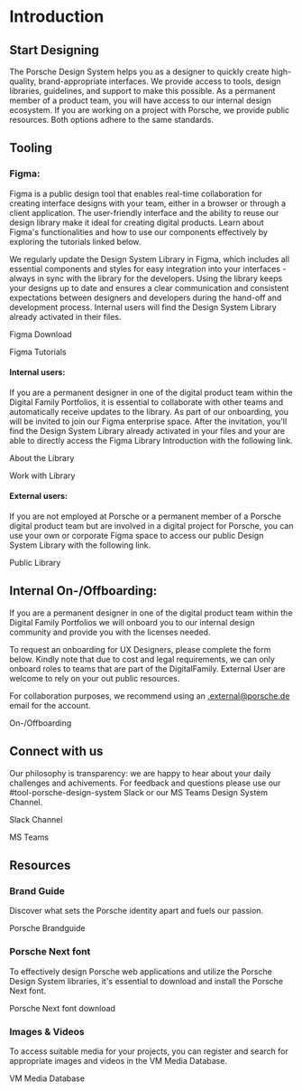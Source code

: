 # Introduction

<TableOfContents></TableOfContents>

## Start Designing

The Porsche Design System helps you as a designer to quickly create high-quality, brand-appropriate interfaces. We
provide access to tools, design libraries, guidelines, and support to make this possible. As a permanent member of a
product team, you will have access to our internal design ecosystem. If you are working on a project with Porsche, we
provide public resources. Both options adhere to the same standards.

## Tooling

### Figma:

Figma is a public design tool that enables real-time collaboration for creating interface designs with your team, either
in a browser or through a client application. The user-friendly interface and the ability to reuse our design library
make it ideal for creating digital products. Learn about Figma's functionalities and how to use our components
effectively by exploring the tutorials linked below.

We regularly update the Design System Library in Figma, which includes all essential components and styles for easy
integration into your interfaces - always in sync with the library for the developers. Using the library keeps your
designs up to date and ensures a clear communication and consistent expectations between designers and developers during
the hand-off and development process. Internal users will find the Design System Library already activated in their
files.

<p-link-pure :theme="$store.getters.storefrontTheme" target="_blank" href="https://figma.com">Figma
Download</p-link-pure>

<p-link-pure :theme="$store.getters.storefrontTheme" target="_blank" href="https://youtube.com/watch?v=Cx2dkpBxst8&list=PLXDU_eVOJTx7QHLShNqIXL1Cgbxj7HlN4">Figma
Tutorials</p-link-pure>

#### Internal users:

If you are a permanent designer in one of the digital product team within the Digital Family Portfolios, it is essential
to collaborate with other teams and automatically receive updates to the library. As part of our onboarding, you will be
invited to join our Figma enterprise space. After the invitation, you'll find the Design System Library already
activated in your files and your are able to directly access the Figma Library Introduction with the following link.

<p-link-pure :theme="$store.getters.storefrontTheme" target="_blank" href="https://figma.com/design/EkdP468u4ZVuIRwalKCscb/Web-Design-System-v3?node-id=32923-48020">About
the Library</p-link-pure>

<p-link-pure :theme="$store.getters.storefrontTheme" target="_blank" href="https://figma.com/design/EkdP468u4ZVuIRwalKCscb/Web-Design-System-v3?node-id=34906-9454">Work
with Library</p-link-pure>

#### External users:

If you are not employed at Porsche or a permanent member of a Porsche digital product team but are involved in a digital
project for Porsche, you can use your own or corporate Figma space to access our public Design System Library with the
following link.

<p-link-pure :theme="$store.getters.storefrontTheme" target="_blank" href="https://figma.com/community/file/1363114610686223649/web-design-system-v3-1">Public
Library</p-link-pure>

## Internal On-/Offboarding:

If you are a permanent designer in one of the digital product team within the Digital Family Portfolios we will onboard
you to our internal design community and provide you with the licenses needed.

To request an onboarding for UX Designers, please complete the form below. Kindly note that due to cost and legal
requirements, we can only onboard roles to teams that are part of the DigitalFamily. External User are welcome to rely
on your out public resources.

For collaboration purposes, we recommend using an .external@porsche.de email for the account.

<p-link-pure :theme="$store.getters.storefrontTheme" target="_blank" href="https://ux.porsche.com/d/6VNB3CeLHcJz/en/get-started-with-ux#/-/on-offboarding-hiring">On-/Offboarding</p-link-pure>

## Connect with us

Our philosophy is transparency: we are happy to hear about your daily challenges and achivements. For feedback and
questions please use our #tool-porsche-design-system Slack or our MS Teams Design System Channel.

<p-link-pure :theme="$store.getters.storefrontTheme" target="_blank" href="https://porscheag.enterprise.slack.com/archives/CT7AVHTTQ">Slack
Channel</p-link-pure>

<p-link-pure :theme="$store.getters.storefrontTheme" target="_blank" href="https://teams.microsoft.com/l/channel/19%3A9b064bd26de94243afbe67383e4b150d%40thread.tacv2/Porsche%20Design%20System?groupId=872d0e4d-c7a8-4d61-81ab-ff251dd0c8a3&tenantId=">MS
Teams</p-link-pure>

## Resources

### Brand Guide

Discover what sets the Porsche identity apart and fuels our passion.

<p-link-pure :theme="$store.getters.storefrontTheme" target="_blank" href="https://brand.porsche.com">Porsche
Brandguide</p-link-pure>

### Porsche Next font

To effectively design Porsche web applications and utilize the Porsche Design System libraries, it's essential to
download and install the Porsche Next font.

<p-link-pure :theme="$store.getters.storefrontTheme" target="_blank" href="https://cdn.ui.porsche.com/porsche-design-system/font/v2/Porsche_Next_WebOTF_Lat-Gr-Cyr.zip">Porsche
Next font download</p-link-pure>

### Images & Videos

To access suitable media for your projects, you can register and search for appropriate images and videos in the VM
Media Database.

<p-link-pure :theme="$store.getters.storefrontTheme" target="_blank" variant="secondary" href="https://vmmedia.porsche.de/prod/vmmedia/Resources.nsf">VM
Media Database</p-link-pure>
